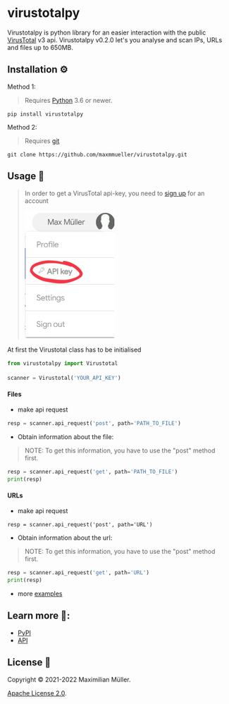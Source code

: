 # virustotalpy
Virustotalpy is python library for an easier interaction with the public [VirusTotal](https://www.virustotal.com/) v3 api. Virustotalpy v0.2.0 let's you analyse and scan IPs, URLs and files up to 650MB.

## Installation ⚙️
Method 1:
> Requires [Python](https://www.python.org/downloads/) 3.6 or newer.
```
pip install virustotalpy
```

Method 2:
> Requires [git](https://git-scm.com/downloads) 
```
git clone https://github.com/maxmmueller/virustotalpy.git
```

## Usage 🚀
>In order to get a VirusTotal api-key, you need to [sign up](https://www.virustotal.com/gui/join-us) for an account
>
> ![VirusTotal view API key](imgs/APIKey.jpeg)


At first the Virustotal class has to be initialised
```python
from virustotalpy import Virustotal

scanner = Virustotal('YOUR_API_KEY')
```
#### Files
- make api request
```python
resp = scanner.api_request('post', path='PATH_TO_FILE')
```
- Obtain information about the file:
> NOTE: To get this information, you have to use the "post" method first.

```python
resp = scanner.api_request('get', path='PATH_TO_FILE')
print(resp)
```

#### URLs

- make api request
```
resp = scanner.api_request('post', path='URL')
```
- Obtain information about the url:
> NOTE: To get this information, you have to use the "post" method first.

```python
resp = scanner.api_request('get', path='URL')
print(resp)
```

- more [examples](examples)

## Learn more 🔗:

- [PyPI](https://pypi.org/project/virustotalpy)
- [API](https://developers.virustotal.com/reference/overview)


## License 📃

Copyright © 2021-2022 Maximilian Müller.

[Apache License 2.0](LICENSE).
